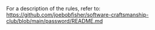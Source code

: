For a description of the rules, refer to:
https://github.com/joebobfisher/software-craftsmanship-club/blob/main/password/README.md
